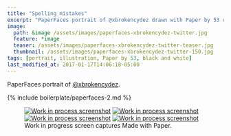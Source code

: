 ```yaml
---
title: "Spelling mistakes"
excerpt: "PaperFaces portrait of @xbrokencydez drawn with Paper by 53 on an iPad."
image: 
  path: &image /assets/images/paperfaces-xbrokencydez-twitter.jpg 
  feature: *image
  teaser: /assets/images/paperfaces-xbrokencydez-twitter-teaser.jpg
  thumbnail: /assets/images/paperfaces-xbrokencydez-twitter-150.jpg
tags: [portrait, illustration, Paper by 53, black and white]
last_modified_at: 2017-01-17T14:06:18-05:00
---
```


PaperFaces portrait of [@xbrokencydez](http://twitter.com/xbrokencydez).

{% include boilerplate/paperfaces-2.md %}

<figure class="third">
	<a href="/assets/images/paperfaces-xbrokencydez-process-1-lg.jpg"><img src="/assets/images/paperfaces-xbrokencydez-process-1-600.jpg" alt="Work in process screenshot"></a>
	<a href="/assets/images/paperfaces-xbrokencydez-process-2-lg.jpg"><img src="/assets/images/paperfaces-xbrokencydez-process-2-600.jpg" alt="Work in process screenshot"></a>
	<a href="/assets/images/paperfaces-xbrokencydez-process-3-lg.jpg"><img src="/assets/images/paperfaces-xbrokencydez-process-3-600.jpg" alt="Work in process screenshot"></a>
	<a href="/assets/images/paperfaces-xbrokencydez-process-4-lg.jpg"><img src="/assets/images/paperfaces-xbrokencydez-process-4-600.jpg" alt="Work in process screenshot"></a>
	<figcaption>Work in progress screen captures Made with Paper.</figcaption>
</figure>
